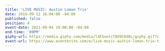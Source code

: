 ```yaml
---
title: 'LIVE MUSIC: Austin Loman Trio'
date: 2019-09-12 16:04:00 -04:00
published: false
position: 4
event-date: 2021-09-04 19:00:00 -04:00
end-time: '09PM'
giphy-url: https://media.giphy.com/media/l4FGxotcT8O9C0d0c/giphy.gif?cid=ecf05e47tlamohik6opj1zysxy8rntdg1mde00yc385e6n7v&rid=giphy.gif&ct=g
event-url: https://www.eventbrite.com/e/live-music-austin-loman-trio-tickets-168128523941
---
```


